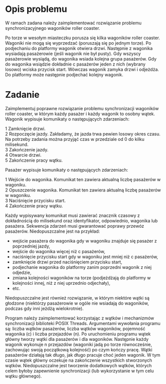 # Opis problemu

W ramach zadana należy zaimplementować rozwiązanie problemu synchronizacyjnego wagoników roller coaster.

Po torze w wesołym miasteczku porusza się kilka wagoników  roller coaster. Wagoniki nie mogą się wyprzedzać (poruszają się po jednym torze). Po podjechaniu do platformy wagonik otwiera drzwi. Następnie z wagonika wysiadają pasażerowie (jeśli wagonik nie był pusty). Gdy wszyscy pasażerowie wysiądą, do wagonika wsiada kolejna grupa pasażerów. Gdy do wagonika wsiądzie dokładnie c pasażerów jeden z nich (wybrany losowo) wciska przycisk start. Wówczas wagonik zamyka drzwi i odjeżdża. Do platformy może następnie podjechać kolejny wagonik.

# Zadanie

Zaimplementuj poprawne rozwiązanie problemu synchronizacji wagoników roller coaster, w którym każdy pasażer i każdy wagonik to osobny wątek. Wagonik wypisuje komunikaty o następujących zdarzeniach:

  1 Zamknięcie drzwi.  
  2 Rozpoczęcie jazdy. Zakładamy, że jazda trwa pewien losowy okres czasu. Na potrzeby zadania można przyjąć czas w przedziale od 0 do kilku milisekund.  
  3 Zakończenie jazdy.  
  4 Otwarcie drzwi.  
  5 Zakończenie pracy wątku.  

Pasażer wypisuje komunikaty o następujących zdarzeniach:

  1 Wejście do wagonika. Komunikat ten zawiera aktualną liczbę pasażerów w wagoniku.  
  2 Opuszczenie wagonika. Komunikat ten zawiera aktualną liczbę pasażerów w wagoniku.  
  3 Naciśnięcie przycisku start.  
  4 Zakończenie pracy wątku.  

Każdy wypisywany komunikat musi zawierać znacznik czasowy z dokładnością do milisekund oraz identyfikator, odpowiednio, wagonika lub pasażera. Sekwencja zdarzeń musi gwarantować poprawy przewóz pasażerów. Niedopuszczalne jest na przykład:

  - wejście pasażera do wagonika gdy w wagoniku znajduje się pasażer z poprzedniej jazdy,
  - wejście do wagonika więcej niż c pasażerów,
  - naciśnięcie przycisku start gdy w wagoniku jest mniej niż c pasażerów,
  - zamknięcie drzwi przed naciśnięciem przycisku start,
  - podjechanie wagonika do platformy zanim poprzedni wagonik z niej odjedzie,
  - zmiana kolejności wagoników na torze (podjeżdżają do platformy w kolejności innej, niż z niej uprzednio odjechały),
  - etc.

Niedopuszczalne jest również rozwiązanie, w którym niektóre wątki są głodzone (niektórzy pasażerowie w ogóle nie wsiadają do wagoników, podczas gdy inni jeżdżą wielokrotnie).

Program należy zaimplementować korzystając z wątków i mechanizmów synchronizacji biblioteki POSIX Threads. Argumentami wywołania programu są: liczba wątków pasażerów, liczba wątków wagoników, pojemność wagonika (c) i liczba przejazdów (n). Po uruchomieniu programu wątek główny tworzy wątki dla pasażerów i dla wagoników. Następnie każdy wagonik wykonuje n przejazdów (wagoniki jadą po torze równocześnie, zachowując swoją początkową kolejność) po czym kończy pracę. Wątki pasażerów działają tak długo, jak długo pracuje choć jeden wagonik. W tym czasie wątek główny oczekuje na zakończenie wszystkich stworzonych wątków. Niedopuszczalne jest tworzenie dodatkowych wątków, których celem byłoby zapewnienie synchronizacji (lub wykorzystanie w tym celu wątku głównego).
